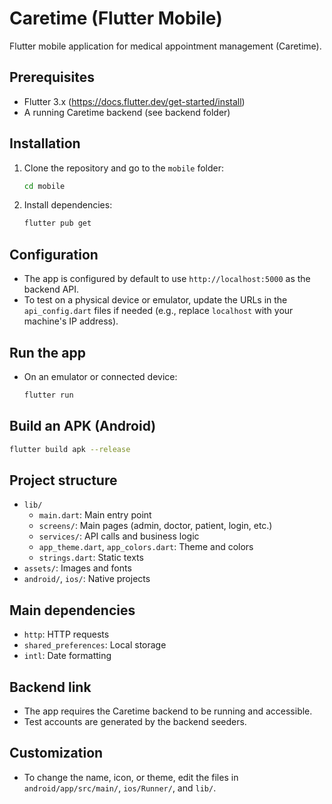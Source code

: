 # Caretime (Flutter Mobile)

Flutter mobile application for medical appointment management (Caretime).

## Prerequisites
- Flutter 3.x (https://docs.flutter.dev/get-started/install)
- A running Caretime backend (see backend folder)

## Installation

1. Clone the repository and go to the `mobile` folder:
   ```bash
   cd mobile
   ```
2. Install dependencies:
   ```bash
   flutter pub get
   ```

## Configuration

- The app is configured by default to use `http://localhost:5000` as the backend API.
- To test on a physical device or emulator, update the URLs in the `api_config.dart` files if needed (e.g., replace `localhost` with your machine's IP address).

## Run the app

- On an emulator or connected device:
  ```bash
  flutter run
  ```

## Build an APK (Android)

```bash
flutter build apk --release
```

## Project structure

- `lib/`
  - `main.dart`: Main entry point
  - `screens/`: Main pages (admin, doctor, patient, login, etc.)
  - `services/`: API calls and business logic
  - `app_theme.dart`, `app_colors.dart`: Theme and colors
  - `strings.dart`: Static texts
- `assets/`: Images and fonts
- `android/`, `ios/`: Native projects

## Main dependencies
- `http`: HTTP requests
- `shared_preferences`: Local storage
- `intl`: Date formatting

## Backend link
- The app requires the Caretime backend to be running and accessible.
- Test accounts are generated by the backend seeders.

## Customization
- To change the name, icon, or theme, edit the files in `android/app/src/main/`, `ios/Runner/`, and `lib/`.